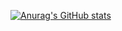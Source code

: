 [![Anurag's GitHub stats](https://github-readme-stats.vercel.app/api?username=sevelantis&hide=stars,prs,issues)](https://github.com/anuraghazra/github-readme-stats?count_private=true)
